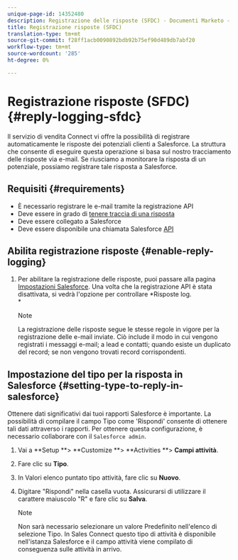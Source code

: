 ```yaml
---
unique-page-id: 14352480
description: Registrazione delle risposte (SFDC) - Documenti Marketo - Documentazione del prodotto
title: Registrazione risposte (SFDC)
translation-type: tm+mt
source-git-commit: f28ff1acb0090892bdb92b75ef90d489db7abf20
workflow-type: tm+mt
source-wordcount: '285'
ht-degree: 0%

---
```



# Registrazione risposte (SFDC) {#reply-logging-sfdc}

Il servizio di vendita Connect vi offre la possibilità di registrare automaticamente le risposte dei potenziali clienti a Salesforce. La struttura che consente di eseguire questa operazione si basa sul nostro tracciamento delle risposte via e-mail. Se riusciamo a monitorare la risposta di un potenziale, possiamo registrare tale risposta a Salesforce.

## Requisiti {#requirements}

* È necessario registrare le e-mail tramite la registrazione API
* Deve essere in grado di [tenere traccia di una risposta](http://docs.marketo.com/x/BYPS)
* Deve essere collegato a Salesforce
* Deve essere disponibile una chiamata Salesforce [API](http://developer.salesforce.com/docs/atlas.en-us.salesforce_app_limits_cheatsheet.meta/salesforce_app_limits_cheatsheet/salesforce_app_limits_platform_api.htm)

## Abilita registrazione risposte {#enable-reply-logging}

1. Per abilitare la registrazione delle risposte, puoi passare alla pagina [Impostazioni Salesforce](http://docs.marketo.com/pages/assets/external-link.jspa). Una volta che la registrazione API è stata disattivata, si vedrà l&#39;opzione per controllare *Risposte log.\
   *

   >[!NOTE]
   >
   >La registrazione delle risposte segue le stesse regole in vigore per la registrazione delle e-mail inviate. Ciò include il modo in cui vengono registrati i messaggi e-mail; a lead e contatti; quando esiste un duplicato del record; se non vengono trovati record corrispondenti.

## Impostazione del tipo per la risposta in Salesforce {#setting-type-to-reply-in-salesforce}

Ottenere dati significativi dai tuoi rapporti Salesforce è importante. La possibilità di compilare il campo Tipo come &#39;Rispondi&#39; consente di ottenere tali dati attraverso i rapporti. Per ottenere questa configurazione, è necessario collaborare con il `Salesforce admin`.

1. Vai a **Setup **> **Customize **> **Activities **> **Campi attività**.
1. Fare clic su **Tipo**.
1. In Valori elenco puntato tipo attività, fare clic su **Nuovo**.
1. Digitare &quot;Rispondi&quot; nella casella vuota. Assicurarsi di utilizzare il carattere maiuscolo &quot;R&quot; e fare clic su **Salva**.

   >[!NOTE]
   >
   >Non sarà necessario selezionare un valore Predefinito nell&#39;elenco di selezione Tipo. In Sales Connect questo tipo di attività è disponibile nell&#39;istanza Salesforce e il campo attività viene compilato di conseguenza sulle attività in arrivo.

